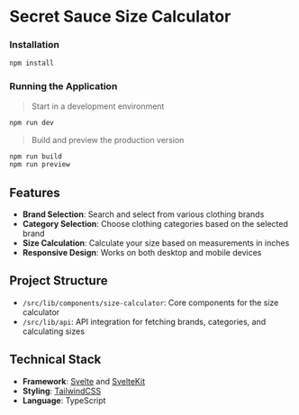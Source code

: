 # Secret Sauce Size Calculator

### Installation

```bash
npm install
```

### Running the Application

> Start in a development environment
```bash
npm run dev
```

> Build and preview the production version
```bash
npm run build
npm run preview
```

## Features

- **Brand Selection**: Search and select from various clothing brands
- **Category Selection**: Choose clothing categories based on the selected brand
- **Size Calculation**: Calculate your size based on measurements in inches
- **Responsive Design**: Works on both desktop and mobile devices

## Project Structure

- `/src/lib/components/size-calculator`: Core components for the size calculator
- `/src/lib/api`: API integration for fetching brands, categories, and calculating sizes

## Technical Stack

- **Framework**: [Svelte](https://svelte.dev/) and [SvelteKit](https://kit.svelte.dev/)
- **Styling**: [TailwindCSS](https://tailwindcss.com/)
- **Language**: TypeScript